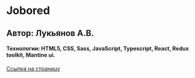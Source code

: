 # Jobored

## Автор: Лукьянов А.В.

#### Технологии: HTML5, CSS, Sass, JavaScript, Typescript, React, Redux toolkit, Mantine ui. 
  
[Ссылка на страницу ](https://creative-frangipane-877ca7.netlify.app/)

